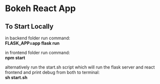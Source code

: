 # Bokeh React App


## To Start Locally
in backend folder run command:  
**FLASK_APP=app flask run**

in frontend folder run command:  
**npm start**

alternatively run the start.sh script which will run the flask server and react frontend and print debug from both to terminal:  
**sh start.sh**
